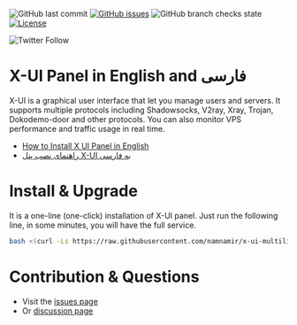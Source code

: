 ![GitHub last commit](https://img.shields.io/github/last-commit/namnamir/x-ui-multilingual?style=flat-square) [![GitHub issues](https://img.shields.io/github/issues-raw/namnamir/x-ui-multilingual?style=flat-square)](https://github.com/namnamir/x-ui-multilingual/issues) ![GitHub branch checks state](https://img.shields.io/github/checks-status/namnamir/x-ui-multilingual/main?style=flat-square) [![License](https://img.shields.io/github/license/namnamir/x-ui-multilingual?style=flat-square)](LICENSE)

![Twitter Follow](https://img.shields.io/twitter/follow/namnamir)  

# X-UI Panel in English and فارسی

X-UI is a graphical user interface that let you manage users and servers. It supports multiple protocols including Shadowsocks, V2ray, Xray, Trojan, Dokodemo-door and other protocols. You can also monitor VPS performance and traffic usage in real time.

- [How to Install X UI Panel in English](manuals/English.md)
- [راهنمای نصب پنل X-UI به فارسی](manuals/Persian.md)

# Install & Upgrade
It is a one-line (one-click) installation of X-UI panel. Just run the following line, in some minutes, you will have the full service.
```bash
bash <(curl -Ls https://raw.githubusercontent.com/namnamir/x-ui-multilingual/master/install.sh)
```

# Contribution & Questions
- Visit the [issues page](https://github.com/namnamir/x-ui-English/issues)
- Or [discussion page](https://github.com/namnamir/x-ui-English/discussions)
